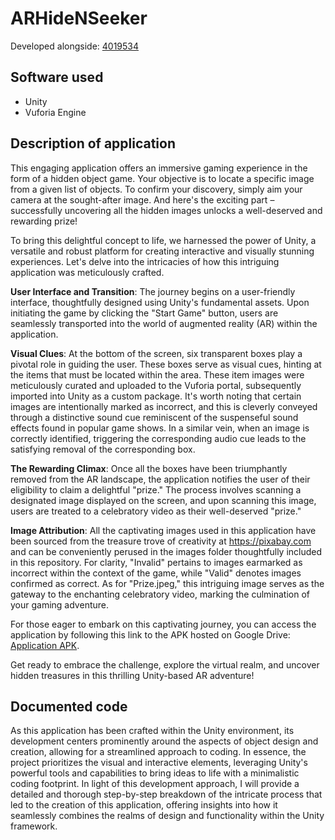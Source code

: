 # ARHideNSeeker
Developed alongside: [4019534](https://github.com/4019534)

## Software used
- Unity
- Vuforia Engine

## Description of application
This engaging application offers an immersive gaming experience in the form of a hidden object game. Your objective is to locate a specific image from a given list of objects. To confirm your discovery, simply aim your camera at the sought-after image. And here's the exciting part – successfully uncovering all the hidden images unlocks a well-deserved and rewarding prize!

To bring this delightful concept to life, we harnessed the power of Unity, a versatile and robust platform for creating interactive and visually stunning experiences. Let's delve into the intricacies of how this intriguing application was meticulously crafted.

**User Interface and Transition**:
The journey begins on a user-friendly interface, thoughtfully designed using Unity's fundamental assets. Upon initiating the game by clicking the "Start Game" button, users are seamlessly transported into the world of augmented reality (AR) within the application.

**Visual Clues**:
At the bottom of the screen, six transparent boxes play a pivotal role in guiding the user. These boxes serve as visual cues, hinting at the items that must be located within the area. These item images were meticulously curated and uploaded to the Vuforia portal, subsequently imported into Unity as a custom package. It's worth noting that certain images are intentionally marked as incorrect, and this is cleverly conveyed through a distinctive sound cue reminiscent of the suspenseful sound effects found in popular game shows. In a similar vein, when an image is correctly identified, triggering the corresponding audio cue leads to the satisfying removal of the corresponding box.

**The Rewarding Climax**:
Once all the boxes have been triumphantly removed from the AR landscape, the application notifies the user of their eligibility to claim a delightful "prize." The process involves scanning a designated image displayed on the screen, and upon scanning this image, users are treated to a celebratory video as their well-deserved "prize."

**Image Attribution**:
All the captivating images used in this application have been sourced from the treasure trove of creativity at https://pixabay.com and can be conveniently perused in the images folder thoughtfully included in this repository. For clarity, "Invalid" pertains to images earmarked as incorrect within the context of the game, while "Valid" denotes images confirmed as correct. As for "Prize.jpeg," this intriguing image serves as the gateway to the enchanting celebratory video, marking the culmination of your gaming adventure.

For those eager to embark on this captivating journey, you can access the application by following this link to the APK hosted on Google Drive: [Application APK](https://drive.google.com/file/d/1QstlbPMaCMzK6vKXXzo82rPepMMbly6O/view?usp=drive_link).

Get ready to embrace the challenge, explore the virtual realm, and uncover hidden treasures in this thrilling Unity-based AR adventure!


## Documented code

As this application has been crafted within the Unity environment, its development centers prominently around the aspects of object design and creation, allowing for a streamlined approach to coding. In essence, the project prioritizes the visual and interactive elements, leveraging Unity's powerful tools and capabilities to bring ideas to life with a minimalistic coding footprint. In light of this development approach, I will provide a detailed and thorough step-by-step breakdown of the intricate process that led to the creation of this application, offering insights into how it seamlessly combines the realms of design and functionality within the Unity framework.


